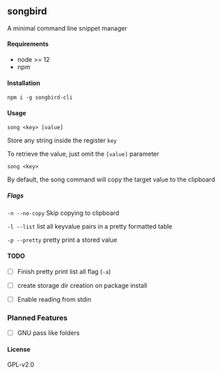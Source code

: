 ## songbird

A minimal command line snippet manager

#### Requirements
* node >= 12
* npm

#### Installation
`npm i -g songbird-cli`

#### Usage

`song <key> [value]`

Store any string inside the register `key`

To retrieve the value, just omit the `[value]` parameter

`song <key>`

By default, the song command will copy the target value to the clipboard

##### Flags

`-n --no-copy` Skip copying to clipboard

`-l --list` list all keyvalue pairs in a pretty formatted table

`-p --pretty` pretty print a stored value

#### TODO

- [ ] Finish pretty print list all flag (`-a`)

- [ ] create storage dir creation on package install

- [ ] Enable reading from stdin

### Planned Features

- [ ] GNU pass like folders

#### License

GPL-v2.0
